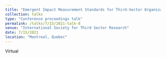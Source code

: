 ```yaml
---
title: "Emergent Impact Measurement Standards for Third-Sector Organizations: A Mixed-Method Analysis"
collection: talks
type: "Conference proceedings talk"
permalink: /talks/7/15/2021-talk-8
venue: "International Society for Third Sector Research"
date: 7/15/2021
location: "Montreal, Quebec"
---
```


Virtual

